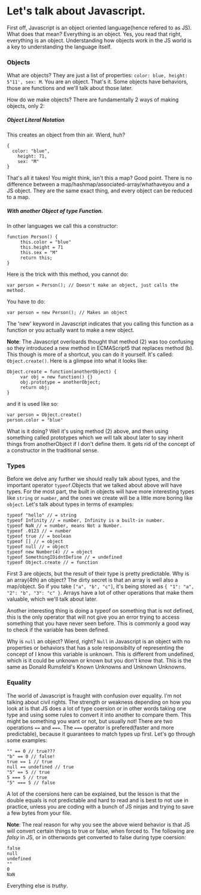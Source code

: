 Let's talk about Javascript.
==========

First off, Javascript is an object oriented language(hence refered to as JS). What does that mean? Everything is an object. Yes, you read that right, everything is an object. Understanding how objects work in the JS world is a key to understanding the language itself.


### Objects

What are objects? They are just a list of properties: `color: blue, height: 5"11', sex: M`. You are an object. That's it. Some objects have behaviors, those are functions and we'll talk about those later.

How do we make objects? There are fundamentally 2 ways of making objects, only 2:

##### Object Literal Notation
This creates an object from thin air. Wierd, huh?

    {
      color: "blue",
    	height: 71,
    	sex: "M"
    }

That's all it takes! You might think, isn't this a map? Good point. There is no difference between a map/hashmap/associated-array/whathaveyou and a JS object. They are the same exact thing, and every object can be reduced to a map.

##### With another Object of type Function. 
In other languages we call this a constructor:

    function Person() {
	     this.color = "blue"
	     this.height = 71
	     this.sex = "M"
	     return this;
    }

Here is the trick with this method, you cannot do:

    var person = Person(); // Doesn't make an object, just calls the method.

You have to do:

    var person = new Person(); // Makes an object

The 'new' keyword in Javascript indicates that you calling this function as a function or you actually want to make a new object.

**Note**: The Javascript overloards thought that method (2) was too confusing so they introduced a new method in ECMAScript5 that replaces method (b). This though is more of a shortcut, you can do it yourself. It's called: `Object.create()`. Here is a glimpse into what it looks like:

    Object.create = function(anotherObject) {
	     var obj = new function() {}
	     obj.prototype = anotherObject;
	     return obj;
    }

and it is used like so:

    var person = Object.create()
    person.color = "blue"

What is it doing? Well it's using method (2) above, and then using something called prototypes which we will talk about later to say inherit things from anotherObject if I don't define them. It gets rid of the concept of a constructor in the traditional sense.



### Types

Before we delve any further we should really talk about types, and the important operator `typeof`.Objects that we talked about above will have types. For the most part, the built in objects will have more interesting types like `string` or `number`, and the ones we create will be a little more boring like `object`. Let's talk about types in terms of examples:

    typeof "hello" // = string
    typeof Infinity // = number, Infinity is a built-in number.
    typeof NaN // = number, means Not a Number.
    typeof .0123 // = number
    typeof true // = boolean
    typeof [] // = object
    typeof null // = object
    typeof new Number(4) // = object
    typeof SomethingIDidntDefine // = undefined
    typeof Object.create // = function

First 3 are objects, but the result of their type is pretty predictable. Why is an array(4th) an object? The dirty secret is that an array is well also a map/object. So if you take `["a", "b", "c"]`, it's being stored as `{ "1": "a", "2": "b", "3": "c" }`. Arrays have a lot of other operations that make them valuable, which we'll talk about later.

Another interesting thing is doing a typeof on something that is not defined, this is the only operator that will not give you an error trying to access something that you have never seen before. This is commonly a good way to check if the variable has been defined. 

Why is `null` an object? Wierd, right? `Null` in Javascript is an object with no properties or behaviors that has a sole responsibilty of representing the concept of I know this variable is unknown. This is different from undefined, which is it could be unknown or known but you don't know that. This is the same as Donald Rumsfeld's Known Unknowns and Unknown Unknowns.


### Equality

The world of Javascript is fraught with confusion over equality. I'm not talking about civil rights. The strength or weakness depending on how you look at is that JS does a lot of type coersion or in other words taking one type and using some rules to convert it into another to compare them. This might be something you want or not, but usually not! There are two operations `==` and `===`. The `===` operator is prefered(faster and more predictable), because it guarantees to match types up first. Let's go through some examples:

    "" == 0 // true???
    "b" == 0 // false!
    true == 1 // true
    null == undefined // true
    "5" == 5 // true
    5 === 5 // true
    "5" === 5 // false

A lot of the coersions here can be explained, but the lesson is that the double equals is not predictable and hard to read and is best to not use in practice, unless you are coding with a bunch of JS ninjas and trying to save a few bytes from your file. 

**Note**: The real reason for why you see the above wierd behavior is that JS will convert certain things to true or false, when forced to. The following are *falsy* in JS, or in otherwords get converted to false during type coersion:

    false
    null
    undefined
    ""
    0
    NaN

Everything else is *truthy*. 
